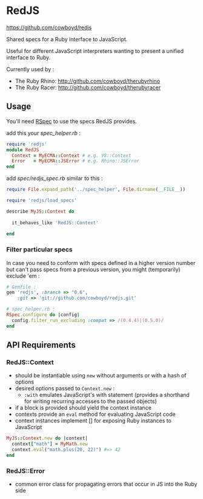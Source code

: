 # RedJS

https://github.com/cowboyd/redjs

Shared specs for a Ruby interface to JavaScript.


Useful for different JavaScript interpreters wanting to present a unified 
interface to Ruby.

Currently used by :

* The Ruby Rhino: http://github.com/cowboyd/therubyrhino
* The Ruby Racer: http://github.com/cowboyd/therubyracer

## Usage

You'll need [RSpec](http://rspec.info/) to use the specs RedJS provides.

add this your *spec_helper.rb* :

```ruby
require 'redjs'
module RedJS
  Context = MyECMA::Context # e.g. V8::Context
  Error   = MyECMA::JSError # e.g. Rhino::JSError
end
```

add *spec/redjs_spec.rb* similar to this :

```ruby
require File.expand_path('../spec_helper', File.dirname(__FILE__))

require 'redjs/load_specs'

describe MyJS::Context do
  
  it_behaves_like 'RedJS::Context'
  
end
```

### Filter particular specs

In case you need to conform with specs defined in a higher version number but 
can't pass specs from a previous version, you might (temporarily) exclude 'em :

```ruby
# Gemfile :
gem 'redjs', :branch => "0.6", 
    :git => 'git://github.com/cowboyd/redjs.git'

# spec_helper.rb :
RSpec.configure do |config|
  config.filter_run_excluding :compat => /(0.4.4)|(0.5.0)/
end
```

## API Requirements

### RedJS::Context

* should be instantiable using `new` without arguments or with a hash of options
* desired options passed to `Context.new` :
  * `:with` emulates JavaScript's with statement (provides a shorthand for writing 
    recurring accesses to the passed objects)
* if a block is provided should yield the context instance
* contexts provide an `eval` method for evaluating JavaScript code
* context instances implement [] for exposing Ruby instances to JavaScript

```ruby
MyJS::Context.new do |context|
  context["math"] = MyMath.new
  context.eval("math.plus(20, 22)") #=> 42
end
```

### RedJS::Error

* common error class for propagating errors that occur in JS into the Ruby side
